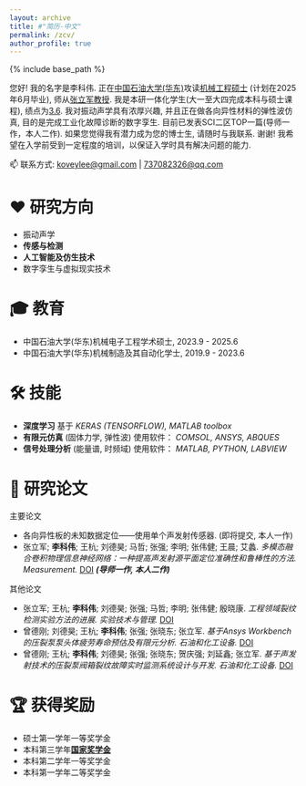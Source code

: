 ```yaml
---
layout: archive
title: #"简历-中文"
permalink: /zcv/
author_profile: true
---
```


{% include base_path %}

您好! 我的名字是李科伟. 正在[中国石油大学(华东)](https://www.upc.edu.cn/)攻读[机械工程硕士](https://cmee.upc.edu.cn/) (计划在2025年6月毕业), 师从[张立军教授](https://cmee.upc.edu.cn/2024/0304/c21292a424244/page.htm). 
我是本研一体化学生(大一至大四完成本科与硕士课程), 绩点为[3.6](http://thehangedmanc.github.io/files/paper1.pdf). 我对振动声学具有浓厚兴趣, 并且正在做各向异性材料的弹性波仿真, 目的是完成工业化故障诊断的数字孪生. 目前已发表SCI二区TOP一篇(导师一作，本人二作). 如果您觉得我有潜力成为您的博士生, 请随时与我联系. 谢谢! 我希望在入学前受到一定程度的培训，以保证入学时具有解决问题的能力.

📫 联系方式: <a href='mailto:koveylee@gmail.com'>koveylee@gmail.com</a> | <a href='mailto:737082326@qq.com'>737082326@qq.com</a>

❤ 研究方向
======
*   振动声学
*   **传感与检测**
*   **人工智能及仿生技术**
*   数字孪生与虚拟现实技术

🎓 教育
======
*   中国石油大学(华东)机械电子工程学术硕士, 2023.9 - 2025.6
*   中国石油大学(华东)机械制造及其自动化学士, 2019.9 - 2023.6

🛠 技能
======
*   **深度学习** 基于 *KERAS (TENSORFLOW), MATLAB toolbox*
*   **有限元仿真** (固体力学, 弹性波) 使用软件： *COMSOL, ANSYS, ABQUES*
*   **信号处理分析** (能量谱, 时频域) 使用软件： *MATLAB, PYTHON, LABVIEW*

📕 研究论文
======
主要论文
*   各向异性板的未知数据定位——使用单个声发射传感器. (即将提交, 本人一作)
*   张立军; **李科伟**; 王杭; 刘德昊; 马哲; 张强; 李明; 张伟健; 王晨; 艾蠡. *多模态融合卷积物理信息神经网络：一种提高声发射源平面定位准确性和鲁棒性的方法. Measurement.* [DOI](https://www.sciencedirect.com/science/article/pii/S0263224124008807/)
    ***(导师一作, 本人二作)***
    
其他论文
*   张立军; 王杭; **李科伟**; 刘德昊; 张强; 马哲; 李明; 张伟健; 殷晓康. *工程领域裂纹检测实验方法的进展. 实验技术与管理.* [DOI](https://chn.oversea.cnki.net/KCMS/detail/detail.aspx?dbcode=CJFD&dbname=CJFDLAST2024&filename=SYJL202401001&uniplatform=OVERSEA&v=XIfqTPdfigxVNJux2nWA5a8WlN_ZamEAVhcNyUnUrzkjgxjP_xl1kukTkwvCGurk/)
*   曾德刚; 刘德昊; 王杭; **李科伟**; 张强; 张晓东; 张立军. *基于Ansys Workbench的压裂泵泵头体疲劳寿命预估及有限元分析. 石油和化工设备.* [DOI](https://chn.oversea.cnki.net/KCMS/detail/detail.aspx?dbcode=CJFD&dbname=CJFDLAST2023&filename=HSFF202310002&uniplatform=OVERSEA&v=wpgFIKwFzWgRZ7sLnUgaNvOqTsujcnGnn-0HvIqN0UL7nV_g_RUM8y-apQQtT9NH/)
*   曾德刚; 王杭; **李科伟**; 刘德昊; 张强; 张晓东; 贺庆强; 刘延鑫; 张立军. *基于声发射技术的压裂泵阀箱裂纹故障实时监测系统设计与开发. 石油和化工设备.* [DOI](https://chn.oversea.cnki.net/KCMS/detail/detail.aspx?dbcode=CJFD&dbname=CJFDLAST2023&filename=HSFF202308042&uniplatform=OVERSEA&v=wpgFIKwFzWip6EGYSqP5150dxRQddmnclObEpEd-k4a1PjKfDkC10FRCerVnc7uL/)

🏆 获得奖励
======
*   硕士第一学年一等奖学金
*   本科第三学年[**国家奖学金**](http://thehangedmanc.github.io/files/nation.png)
*   本科第二学年一等奖学金
*   本科第一学年二等奖学金

